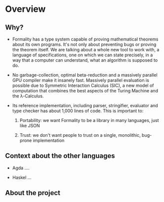 # Overview


## Why?

- Formality has a type system capable of proving mathematical theorems about its own programs. It's not only about preventing bugs or proving the theorem itself. We are talking about a whole new tool to work with, a language of specifications, one on which we can state precisely, in a way that a computer can understand, what an algorithm is supposed to do.

- No garbage-collection, optimal beta-reduction and a massively parallel GPU compiler make it insanely fast.
Massively parallel evaluation is possible due to Symmetric Interaction Calculus (SIC), a new model of computation that combines the best aspects of the Turing Machine and the λ-Calculus.

- Its reference implementation, including parser, stringifier, evaluator and type checker has about 1,000 lines of code. This is important to:

  1. Portability: we want Formality to be a library in many languages, just like JSON

  2. Trust: we don't want people to trust on a single, monolithic, bug-prone implementation

## Context about the other languages

- Agda .... 

- Haskel ... 

## About the project


